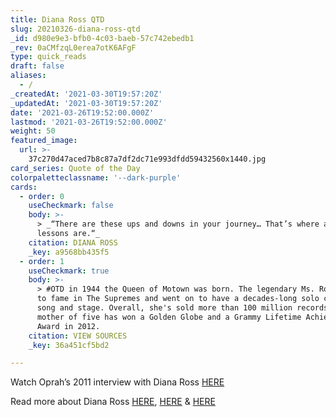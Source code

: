 ```yaml
---
title: Diana Ross QTD
slug: 20210326-diana-ross-qtd
_id: d980e9e3-bfb0-4c03-baeb-57c742ebedb1
_rev: 0aCMfzqL0erea7otK6AFgF
type: quick_reads
draft: false
aliases:
  - /
_createdAt: '2021-03-30T19:57:20Z'
_updatedAt: '2021-03-30T19:57:20Z'
date: '2021-03-26T19:52:00.000Z'
lastmod: '2021-03-26T19:52:00.000Z'
weight: 50
featured_image:
  url: >-
    37c270d47aced7b8c87a7df2dc71e993dfdd59432560x1440.jpg
card_series: Quote of the Day
colorpaletteclassname: '--dark-purple'
cards:
  - order: 0
    useCheckmark: false
    body: >-
      > _“There are these ups and downs in your journey… That’s where all of the
      lessons are.“_
    citation: DIANA ROSS
    _key: a9568bb435f5
  - order: 1
    useCheckmark: true
    body: >-
      > #OTD in 1944 the Queen of Motown was born. The legendary Ms. Ross rose
      to fame in The Supremes and went on to have a decades-long solo career in
      song and stage. Overall, she's sold more than 100 million records. The
      mother of five has won a Golden Globe and a Grammy Lifetime Achievement
      Award in 2012.
    citation: VIEW SOURCES
    _key: 36a451cf5bd2

---
```

Watch Oprah’s 2011 interview with Diana Ross [HERE](https://youtu.be/kNW2x9i71Uc)

Read more about Diana Ross [HERE](https://detroithistorical.org/learn/encyclopedia-of-detroit/ross-diana), [HERE](https://www.grammy.com/grammys/artists/diana-ross/15248) & [HERE](https://classic.motown.com/artist/diana-ross/)